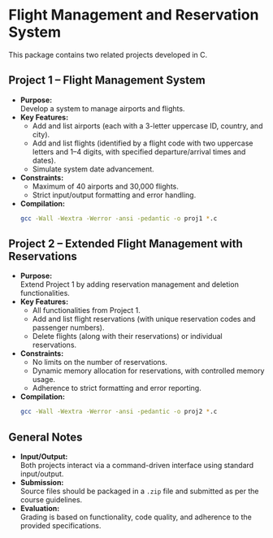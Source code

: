 # Flight Management and Reservation System

This package contains two related projects developed in C.

## Project 1 – Flight Management System
- **Purpose:**  
  Develop a system to manage airports and flights.
- **Key Features:**  
  - Add and list airports (each with a 3-letter uppercase ID, country, and city).
  - Add and list flights (identified by a flight code with two uppercase letters and 1–4 digits, with specified departure/arrival times and dates).
  - Simulate system date advancement.
- **Constraints:**  
  - Maximum of 40 airports and 30,000 flights.
  - Strict input/output formatting and error handling.
- **Compilation:**  
  ```sh
  gcc -Wall -Wextra -Werror -ansi -pedantic -o proj1 *.c
  ```

## Project 2 – Extended Flight Management with Reservations
- **Purpose:**  
  Extend Project 1 by adding reservation management and deletion functionalities.
- **Key Features:**  
  - All functionalities from Project 1.
  - Add and list flight reservations (with unique reservation codes and passenger numbers).
  - Delete flights (along with their reservations) or individual reservations.
- **Constraints:**  
  - No limits on the number of reservations.
  - Dynamic memory allocation for reservations, with controlled memory usage.
  - Adherence to strict formatting and error reporting.
- **Compilation:**  
  ```sh
  gcc -Wall -Wextra -Werror -ansi -pedantic -o proj2 *.c
  ```

## General Notes
- **Input/Output:**  
  Both projects interact via a command-driven interface using standard input/output.  
- **Submission:**  
  Source files should be packaged in a `.zip` file and submitted as per the course guidelines.  
- **Evaluation:**  
  Grading is based on functionality, code quality, and adherence to the provided specifications.
